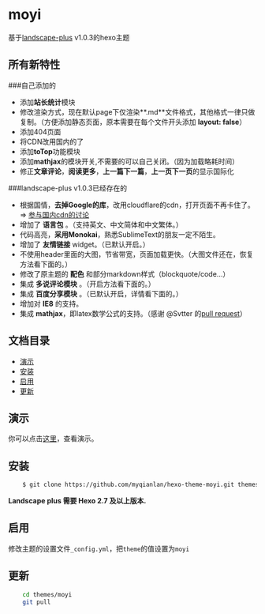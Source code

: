 # moyi
基于[landscape-plus](https://github.com/xiangming/landscape-plus "") v1.0.3的hexo主题

## 所有新特性
###自己添加的
+ 添加**站长统计**模块
+ 修改渲染方式，现在默认page下仅渲染**.md**文件格式，其他格式一律只做复制。（方便添加静态页面，原本需要在每个文件开头添加 **layout: false**）
+ 添加404页面
+ 将CDN改用国内的了
+ 添加**toTop**功能模块
+ 添加**mathjax**的模块开关,不需要的可以自己关闭。（因为加载略耗时间）
+ 修正**文章评论**，**阅读更多**，**上一篇下一篇**，**上一页下一页**的显示国际化

###landscape-plus v1.0.3已经存在的
+ 根据国情，**去掉Google的库**，改用cloudflare的cdn，打开页面不再卡住了。=> [参与国内cdn的讨论](https://github.com/xiangming/landscape-plus/issues/3)
+ 增加了 **语言包** 。（支持英文、中文简体和中文繁体。）
+ 代码高亮，**采用Monokai**，熟悉SublimeText的朋友一定不陌生。
+ 增加了 **友情链接** widget。（已默认开启。）
+ 不使用header里面的大图，节省带宽，页面加载更快。（大图文件还在，恢复方法看下面的。）
+ 修改了原主题的 **配色** 和部分markdown样式（blockquote/code...）
+ 集成 **多说评论模块** 。（开启方法看下面的。）
+ 集成 **百度分享模块** 。（已默认开启，详情看下面的。）
+ 增加对 **IE8** 的支持。
+ 集成 **mathjax**，即latex数学公式的支持。（感谢 @Svtter 的[pull request](https://github.com/xiangming/landscape-plus/pull/35)）


## 文档目录

+ [演示](#演示)
+ [安装](#安装)
+ [启用](#启用)
+ [更新](#更新)

## <a name='演示'>演示</a>

你可以点击[这里](http://myqianlan.com)，查看演示。

## <a name='安装'>安装</a>

``` bash
    $ git clone https://github.com/myqianlan/hexo-theme-moyi.git themes/moyi
```
**Landscape plus 需要 Hexo 2.7 及以上版本.**

## <a name='启用'>启用</a>

修改主题的设置文件`_config.yml`，把`theme`的值设置为`moyi`

## <a name='更新'>更新</a>

``` bash
    cd themes/moyi
    git pull
```







